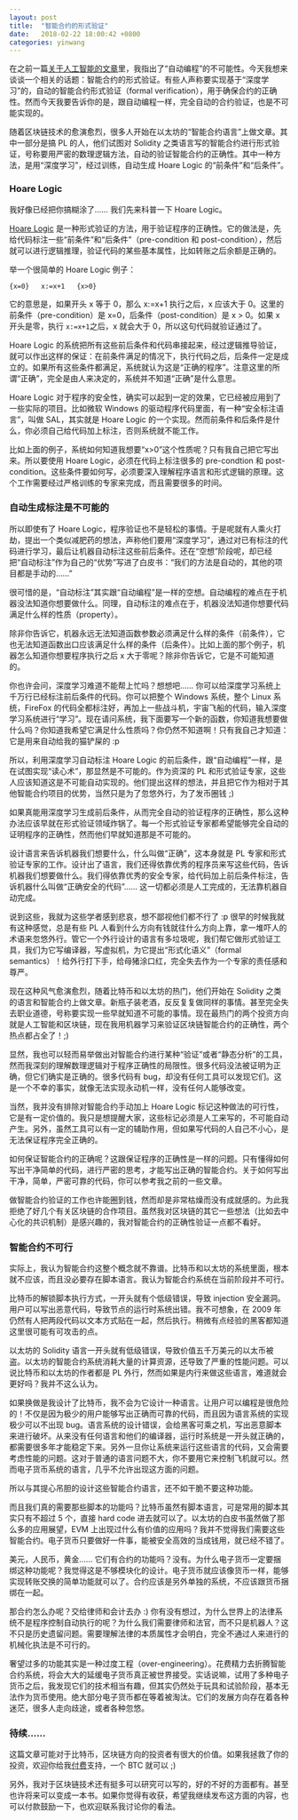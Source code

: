 ```yaml
---
layout: post
title:  "智能合约的形式验证"
date:   2018-02-22 18:00:42 +0800
categories: yinwang
---
```

在之前一篇[关于人工智能的文章](http://www.yinwang.org/blog-cn/2017/04/23/ai)里，我指出了“自动编程”的不可能性。今天我想来谈谈一个相关的话题：智能合约的形式验证。有些人声称要实现基于“深度学习”的，自动的智能合约形式验证（formal verification），用于确保合约的正确性。然而今天我要告诉你的是，跟自动编程一样，完全自动的合约验证，也是不可能实现的。

随着区块链技术的愈演愈烈，很多人开始在以太坊的“智能合约语言”上做文章。其中一部分是搞 PL 的人，他们试图对 Solidity 之类语言写的智能合约进行形式验证，号称要用严密的数理逻辑方法，自动的验证智能合约的正确性。其中一种方法，是用“深度学习”，经过训练，自动生成 Hoare Logic 的“前条件”和“后条件”。

### Hoare Logic

我好像已经把你搞糊涂了…… 我们先来科普一下 Hoare Logic。

[Hoare Logic](https://en.wikipedia.org/wiki/Hoare_logic) 是一种形式验证的方法，用于验证程序的正确性。它的做法是，先给代码标注一些“前条件”和“后条件”（pre-condition 和 post-condition），然后就可以进行逻辑推理，验证代码的某些基本属性，比如转账之后余额是正确的。

举一个很简单的 Hoare Logic 例子：

```
{x=0}   x:=x+1   {x>0}
```

它的意思是，如果开头 x 等于 0，那么 x:=x+1 执行之后，x 应该大于 0。这里的前条件（pre-condition）是 x=0，后条件（post-condition）是 x > 0。如果 x 开头是零，执行 `x:=x+1`之后，x 就会大于 0，所以这句代码就验证通过了。

Hoare Logic 的系统把所有这些前后条件和代码串接起来，经过逻辑推导验证，就可以作出这样的保证：在前条件满足的情况下，执行代码之后，后条件一定是成立的。如果所有这些条件都满足，系统就认为这是“正确的程序”。注意这里的所谓“正确”，完全是由人来决定的，系统并不知道“正确”是什么意思。

Hoare Logic 对于程序的安全性，确实可以起到一定的效果，它已经被应用到了一些实际的项目。比如微软 Windows 的驱动程序代码里面，有一种“安全标注语言”，叫做 SAL，其实就是 Hoare Logic 的一个实现。然而前条件和后条件是什么，你必须自己给代码加上标注，否则系统就不能工作。

比如上面的例子，系统如何知道我想要“x>0”这个性质呢？只有我自己把它写出来。所以要使用 Hoare Logic，必须在代码上标注很多的 pre-condtion 和 post-condition。这些条件要如何写，必须要深入理解程序语言和形式逻辑的原理。这个工作需要经过严格训练的专家来完成，而且需要很多的时间。

### 自动生成标注是不可能的

所以即使有了 Hoare Logic，程序验证也不是轻松的事情。于是呢就有人乘火打劫，提出一个类似减肥药的想法，声称他们要用“深度学习”，通过对已有标注的代码进行学习，最后让机器自动标注这些前后条件。还在“空想”阶段呢，却已经把“自动标注”作为自己的“优势”写进了白皮书：“我们的方法是自动的，其他的项目都是手动的……”

很可惜的是，“自动标注”其实跟“自动编程”是一样的空想。自动编程的难点在于机器没法知道你想要做什么。同理，自动标注的难点在于，机器没法知道你想要代码满足什么样的性质（property）。

除非你告诉它，机器永远无法知道函数参数必须满足什么样的条件（前条件），它也无法知道函数出口应该满足什么样的条件（后条件）。比如上面的那个例子，机器怎么知道你想要程序执行之后 x 大于零呢？除非你告诉它，它是不可能知道的。

你也许会问，深度学习难道不能帮上忙吗？想想吧…… 你可以给深度学习系统上千万行已经标注前后条件的代码。你可以把整个 Windows 系统，整个 Linux 系统，FireFox 的代码全都标注好，再加上一些战斗机，宇宙飞船的代码，输入深度学习系统进行“学习”。现在请问系统，我下面要写一个新的函数，你知道我想要做什么吗？你知道我希望它满足什么性质吗？你仍然不知道啊！只有我自己才知道：它是用来自动给我的猫铲屎的 :p

所以，利用深度学习自动标注 Hoare Logic 的前后条件，跟“自动编程”一样，是在试图实现“读心术”，那显然是不可能的。作为资深的 PL 和形式验证专家，这些人应该知道这是不可能自动实现的。他们提出这样的想法，并且把它作为相对于其他智能合约项目的优势，当然只是为了忽悠外行，为了发币圈钱 ;)

如果真能用深度学习生成前后条件，从而完全自动的验证程序的正确性，那么这种办法应该早就在形式验证领域炸锅了。每一个形式验证专家都希望能够完全自动的证明程序的正确性，然而他们早就知道那是不可能的。

设计语言来告诉机器我们想要什么，什么叫做“正确”，这本身就是 PL 专家和形式验证专家的工作。设计出了语言，我们还得依靠优秀的程序员来写这些代码，告诉机器我们想要做什么。我们得依靠优秀的安全专家，给代码加上前后条件标注，告诉机器什么叫做“正确安全的代码”…… 这一切都必须是人工完成的，无法靠机器自动完成。

说到这些，我就为这些学者感到悲哀，想不鄙视他们都不行了 :p 很早的时候我就有这种感觉，总是有些 PL 人看到什么方向有钱就往什么方向上靠，拿一堆吓人的术语来忽悠外行。管它一个外行设计的语言有多垃圾呢，我们帮它做形式验证工具，我们为它写编译器，写虚拟机，为它提出“形式化语义”（formal semantics）！给外行打下手，给母猪涂口红，完全失去作为一个专家的责任感和尊严。

现在这种风气愈演愈烈，随着比特币和以太坊的热门，他们开始在 Solidity 之类的语言和智能合约上做文章。新瓶子装老酒，反反复复做同样的事情。甚至完全失去职业道德，号称要实现一些早就知道不可能的事情。现在最热门的两个投资方向就是人工智能和区块链，现在我用机器学习来验证区块链智能合约的正确性，两个热点都占全了！;)

显然，我也可以轻而易举做出对智能合约进行某种“验证”或者“静态分析”的工具，然而我深刻的理解数理逻辑对于程序正确性的局限性。很多代码没法被证明为正确，但它们确实是正确的。很多代码有 bug，却没有任何工具可以发现它们。这是一个不幸的事实，就像无法实现永动机一样，没有任何人能够改变。

当然，我并没有排除对智能合约手动加上 Hoare Logic 标记这种做法的可行性，它是有一定价值的。我只是想提醒大家，这些标记必须是人工来写的，不可能自动产生。另外，虽然工具可以有一定的辅助作用，但如果写代码的人自己不小心，是无法保证程序完全正确的。

如何保证智能合约的正确呢？这跟保证程序的正确性是一样的问题。只有懂得如何写出干净简单的代码，进行严密的思考，才能写出正确的智能合约。关于如何写出干净，简单，严密可靠的代码，你可以参考我之前的一些文章。

做智能合约验证的工作也许能圈到钱，然而却是非常枯燥而没有成就感的。为此我拒绝了好几个有关区块链的合作项目。虽然我对区块链的其它一些想法（比如去中心化的共识机制）是感兴趣的，我对智能合约的正确性验证一点都不看好。

### 智能合约不可行

实际上，我认为智能合约这整个概念就不靠谱。比特币和以太坊的系统里面，根本就不应该，而且没必要存在脚本语言。我认为智能合约系统在当前阶段并不可行。

比特币的解锁脚本执行方式，一开头就有个低级错误，导致 injection 安全漏洞。用户可以写出恶意代码，导致节点的运行时系统出错。我不可想象，在 2009 年仍然有人把两段代码以文本方式贴在一起，然后执行。稍微有点经验的黑客都知道这里很可能有可攻击的点。

以太坊的 Solidity 语言一开头就有低级错误，导致价值五千万美元的以太币被盗。以太坊的智能合约系统消耗大量的计算资源，还导致了严重的性能问题。可以说比特币和以太坊的作者都是 PL 外行，然而如果是内行来做这些语言，难道就会更好吗？我并不这么认为。

如果换做是我设计了比特币，我不会为它设计一种语言。让用户可以编程是很危险的！不仅是因为极少的用户能够写出正确而可靠的代码，而且因为语言系统的实现极少可以不出现 bug。语言系统的设计错误，会给黑客可乘之机，写出恶意脚本来进行破坏。从来没有任何语言和他们的编译器，运行时系统是一开头就正确的，都需要很多年才能稳定下来。另外一旦你让系统来运行这些语言的代码，又会需要考虑性能的问题。这对于普通的语言问题不大，你不要用它来控制飞机就可以。然而电子货币系统的语言，几乎不允许出现这方面的问题。

所以与其提心吊胆的设计这些智能合约语言，还不如干脆不要这种功能。

而且我们真的需要那些脚本的功能吗？比特币虽然有脚本语言，可是常用的脚本其实只有不超过 5 个，直接 hard code 进去就可以了。以太坊的白皮书虽然做了那么多的应用展望，EVM 上出现过什么有价值的应用吗？我并不觉得我们需要这些智能合约。电子货币只要做好一件事，能被安全高效的当成钱用，就已经不错了。

美元，人民币，黄金…… 它们有合约的功能吗？没有。为什么电子货币一定要捆绑这种功能呢？我觉得这是不够模块化的设计。电子货币就应该像货币一样，能够实现转账交换的简单功能就可以了。合约应该是另外单独的系统，不应该跟货币捆绑在一起。

那合约怎么办呢？交给律师和会计去办 :) 你有没有想过，为什么世界上的法律系统不是程序控制自动执行的呢？为什么我们需要律师和法官，而不只是机器人？这不只是历史遗留问题。需要理解法律的本质属性才会明白，完全不通过人来进行的机械化执法是不可行的。

奢望过多的功能其实是一种过度工程（over-engineering）。花费精力去折腾智能合约系统，将会大大的延缓电子货币真正被世界接受。实话说嘛，试用了多种电子货币之后，我发现它们的技术相当有趣，但其实仍然处于玩具和试验阶段，基本无法作为货币使用。绝大部分电子货币都在等着被淘汰。它们的发展方向存在着各种迷茫，很多人走向歧途，或者各种忽悠。

### 待续……

这篇文章可能对于比特币，区块链方向的投资者有很大的价值。如果我拯救了你的投资，欢迎你给我[付费](http://www.yinwang.org/blog-cn/2016/04/13/pay-blog)支持，一个 BTC 就可以 ;)

另外，我对于区块链技术还有挺多可以研究可以写的，好的不好的方面都有。甚至也许将来可以变成一本书。如果你觉得有收获，希望我继续发布这方面的内容，也可以付款鼓励一下，也欢迎联系我讨论你的看法。